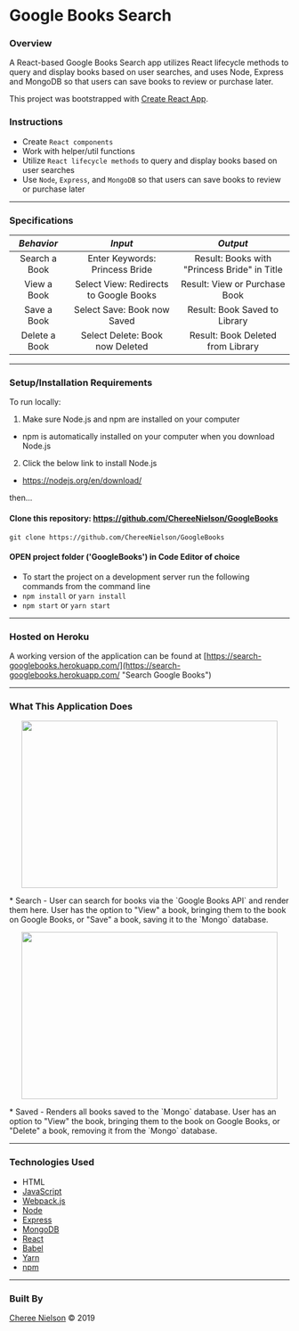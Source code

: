 # Google Books Search

### **Overview**

A React-based Google Books Search app utilizes React lifecycle methods to query and display books based on user searches, and uses Node, Express and MongoDB so that users can save books to review or purchase later.

This project was bootstrapped with [Create React App](https://github.com/facebook/create-react-app).

### **Instructions**
- Create `React components`
- Work with helper/util functions
- Utilize `React lifecycle methods` to query and display books based on user searches
- Use `Node`, `Express`, and `MongoDB` so that users can save books to review or purchase later

----
### Specifications
| _Behavior_ | _Input_ | _Output_ |
|:---------------------------------------------------------------------:|:---------------------------------------------------------------------------:|:-------------------------------------------------------------------------------------------------------------------:|
| Search a Book | Enter Keywords: Princess Bride | Result: Books with "Princess Bride" in Title |
| View a Book | Select View: Redirects to Google Books | Result: View or Purchase Book |
| Save a Book | Select Save: Book now Saved | Result: Book Saved to Library |
| Delete a Book | Select Delete: Book now Deleted | Result: Book Deleted from Library |

----
### Setup/Installation Requirements

To run locally:

1. Make sure Node.js and npm are installed on your computer
  * npm is automatically installed on your computer when you download Node.js

2. Click the below link to install Node.js 
  * https://nodejs.org/en/download/

then...

#### Clone this repository: https://github.com/ChereeNielson/GoogleBooks

```git clone https://github.com/ChereeNielson/GoogleBooks```

#### OPEN project folder ('GoogleBooks') in Code Editor of choice

* To start the project on a development server run the following commands from the command line
* ```npm install``` or ```yarn install```
* ```npm start``` or ```yarn start``` 

---
### Hosted on Heroku

A working version of the application can be found at [https://search-googlebooks.herokuapp.com/](https://search-googlebooks.herokuapp.com/ "Search Google Books")

---
### What This Application Does

<p align="center">
  <img width="460" height="300" src="./screenshots/BookSearch.jpg">
</p>
* Search - User can search for books via the `Google Books API` and render them here. User has the option to "View" a book, bringing them to the book on Google Books, or "Save" a book, saving it to the `Mongo` database.

<p align="center">
  <img width="460" height="300" src="./screenshots/books.jpg">
</p>
* Saved - Renders all books saved to the `Mongo` database. User has an option to "View" the book, bringing them to the book on Google Books, or "Delete" a book, removing it from the `Mongo` database.

---
### Technologies Used
* HTML
* [JavaScript](https://developer.mozilla.org/en-US/docs/Web/JavaScript)
* [Webpack.js](https://webpack.js.org/guides/getting-started/)
* [Node](https://nodejs.org/en/docs/)
* [Express](http://expressjs.com/)
* [MongoDB](https://docs.mongodb.com/)
* [React](https://reactjs.org/docs/getting-started.html)
* [Babel](https://babeljs.io/docs/en/)
* [Yarn](https://yarnpkg.com/en/)
* [npm](https://docs.npmjs.com/)

----
### Built By

[Cheree Nielson](https://github.com/ChereeNielson) © 2019